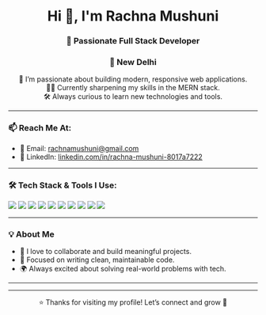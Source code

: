 <h1 align="center">Hi 👋, I'm Rachna Mushuni</h1>
<h3 align="center">🚀 Passionate Full Stack Developer</h3>

<h3 align="center">📍 New Delhi</h3>

<p align="center">
  🌱 I’m passionate about building modern, responsive web applications.<br/>
  👩‍💻 Currently sharpening my skills in the MERN stack.<br/>
  🛠️ Always curious to learn new technologies and tools.
</p>

---

### 📫 Reach Me At:
- 📧 Email: [rachnamushuni@gmail.com](mailto:rachnamushuni@gmail.com)  
- 💼 LinkedIn: [linkedin.com/in/rachna-mushuni-8017a7222](https://www.linkedin.com/in/rachna-mushuni-8017a7222/)

---

### 🛠️ Tech Stack & Tools I Use:
<p align="left">
  <img src="https://img.shields.io/badge/HTML5-E34F26?style=for-the-badge&logo=html5&logoColor=white"/>
  <img src="https://img.shields.io/badge/CSS3-1572B6?style=for-the-badge&logo=css3&logoColor=white"/>
  <img src="https://img.shields.io/badge/JavaScript-F7DF1E?style=for-the-badge&logo=javascript&logoColor=black"/>
  <img src="https://img.shields.io/badge/React-61DAFB?style=for-the-badge&logo=react&logoColor=black"/>
  <img src="https://img.shields.io/badge/Node.js-339933?style=for-the-badge&logo=nodedotjs&logoColor=white"/>
  <img src="https://img.shields.io/badge/Express.js-000000?style=for-the-badge&logo=express&logoColor=white"/>
  <img src="https://img.shields.io/badge/MongoDB-47A248?style=for-the-badge&logo=mongodb&logoColor=white"/>
  <img src="https://img.shields.io/badge/MySQL-00758F?style=for-the-badge&logo=mysql&logoColor=white"/>
  <img src="https://img.shields.io/badge/Git-F05032?style=for-the-badge&logo=git&logoColor=white"/>
  <img src="https://img.shields.io/badge/GitHub-181717?style=for-the-badge&logo=github&logoColor=white"/>
</p>

---

### 💡 About Me
- 💬 I love to collaborate and build meaningful projects.
- 🎯 Focused on writing clean, maintainable code.
- 🌍 Always excited about solving real-world problems with tech.

---

<!--<p align="center">
  <img src="https://github-readme-stats.vercel.app/api?username=RachnaMushuni&show_icons=true&theme=radical" alt="Rachna's GitHub Stats"/>
</p> -->

---

<p align="center">⭐️ Thanks for visiting my profile!  
Let’s connect and grow  🚀 </p>
